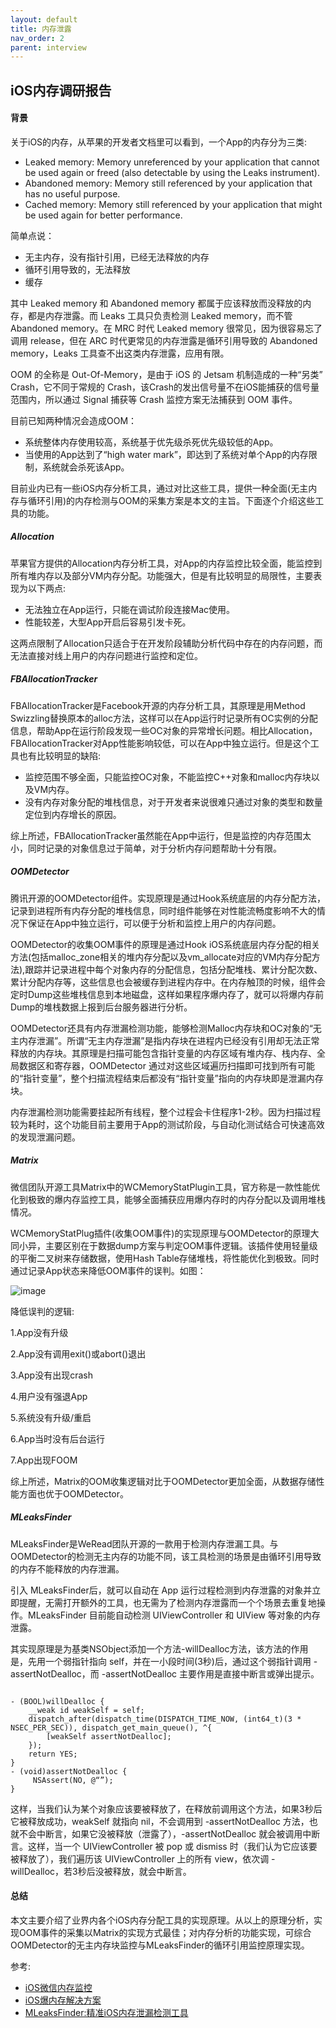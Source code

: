 ```yaml
---
layout: default
title: 内存泄露
nav_order: 2
parent: interview
---
```


## iOS内存调研报告

#### 背景

关于iOS的内存，从苹果的开发者文档里可以看到，一个App的内存分为三类:

- Leaked memory: Memory unreferenced by your application that cannot be used again or freed (also detectable by using the Leaks instrument).
- Abandoned memory: Memory still referenced by your application that has no useful purpose.
- Cached memory: Memory still referenced by your application that might be used again for better performance.

简单点说：
- 无主内存，没有指针引用，已经无法释放的内存
- 循环引用导致的，无法释放
- 缓存

其中 Leaked memory 和 Abandoned memory 都属于应该释放而没释放的内存，都是内存泄露。而 Leaks 工具只负责检测 Leaked memory，而不管 Abandoned memory。在 MRC 时代 Leaked memory 很常见，因为很容易忘了调用 release，但在 ARC 时代更常见的内存泄露是循环引用导致的 Abandoned memory，Leaks 工具查不出这类内存泄露，应用有限。

OOM 的全称是 Out-Of-Memory，是由于 iOS 的 Jetsam 机制造成的一种“另类” Crash，它不同于常规的 Crash，该Crash的发出信号量不在iOS能捕获的信号量范围内，所以通过 Signal 捕获等 Crash 监控方案无法捕获到 OOM 事件。

目前已知两种情况会造成OOM：

- 系统整体内存使用较高，系统基于优先级杀死优先级较低的App。
- 当使用的App达到了“high water mark”，即达到了系统对单个App的内存限制，系统就会杀死该App。

目前业内已有一些iOS内存分析工具，通过对比这些工具，提供一种全面(无主内存与循环引用)的内存检测与OOM的采集方案是本文的主旨。下面逐个介绍这些工具的功能。

##### Allocation

苹果官方提供的Allocation内存分析工具，对App的内存监控比较全面，能监控到所有堆内存以及部分VM内存分配。功能强大，但是有比较明显的局限性，主要表现为以下两点:

- 无法独立在App运行，只能在调试阶段连接Mac使用。
- 性能较差，大型App开启后容易引发卡死。

这两点限制了Allocation只适合于在开发阶段辅助分析代码中存在的内存问题，而无法直接对线上用户的内存问题进行监控和定位。

##### FBAllocationTracker

FBAllocationTracker是Facebook开源的内存分析工具，其原理是用Method Swizzling替换原本的alloc方法，这样可以在App运行时记录所有OC实例的分配信息，帮助App在运行阶段发现一些OC对象的异常增长问题。相比Allocation，FBAllocationTracker对App性能影响较低，可以在App中独立运行。但是这个工具也有比较明显的缺陷:

- 监控范围不够全面，只能监控OC对象，不能监控C++对象和malloc内存块以及VM内存。
- 没有内存对象分配的堆栈信息，对于开发者来说很难只通过对象的类型和数量定位到内存增长的原因。

综上所述，FBAllocationTracker虽然能在App中运行，但是监控的内存范围太小，同时记录的对象信息过于简单，对于分析内存问题帮助十分有限。

##### OOMDetector

腾讯开源的OOMDetector组件。实现原理是通过Hook系统底层的内存分配方法，记录到进程所有内存分配的堆栈信息，同时组件能够在对性能流畅度影响不大的情况下保证在App中独立运行，可以便于分析和监控上用户的内存问题。

OOMDetector的收集OOM事件的原理是通过Hook iOS系统底层内存分配的相关方法(包括malloc_zone相关的堆内存分配以及vm_allocate对应的VM内存分配方法),跟踪并记录进程中每个对象内存的分配信息，包括分配堆栈、累计分配次数、累计分配内存等，这些信息也会被缓存到进程内存中。在内存触顶的时候，组件会定时Dump这些堆栈信息到本地磁盘，这样如果程序爆内存了，就可以将爆内存前Dump的堆栈数据上报到后台服务器进行分析。

OOMDetector还具有内存泄漏检测功能，能够检测Malloc内存块和OC对象的“无主内存泄漏”。所谓“无主内存泄漏”是指内存块在进程内已经没有引用却无法正常释放的内存块。其原理是扫描可能包含指针变量的内存区域有堆内存、栈内存、全局数据区和寄存器，OOMDetector 通过对这些区域遍历扫描即可找到所有可能的“指针变量”，整个扫描流程结束后都没有“指针变量”指向的内存块即是泄漏内存块。

内存泄漏检测功能需要挂起所有线程，整个过程会卡住程序1-2秒。因为扫描过程较为耗时，这个功能目前主要用于App的测试阶段，与自动化测试结合可快速高效的发现泄漏问题。

##### Matrix

微信团队开源工具Matrix中的WCMemoryStatPlugin工具，官方称是一款性能优化到极致的爆内存监控工具，能够全面捕获应用爆内存时的内存分配以及调用堆栈情况。

WCMemoryStatPlug插件(收集OOM事件)的实现原理与OOMDetector的原理大同小异，主要区别在于数据dump方案与判定OOM事件逻辑。该插件使用轻量级的平衡二叉树来存储数据，使用Hash Table存储堆栈，将性能优化到极致。同时通过记录App状态来降低OOM事件的误判。如图：

![image](./images/Facebook_OOM.jpg)

降低误判的逻辑:

1.App没有升级

2.App没有调用exit()或abort()退出

3.App没有出现crash

4.用户没有强退App

5.系统没有升级/重启

6.App当时没有后台运行

7.App出现FOOM

综上所述，Matrix的OOM收集逻辑对比于OOMDetector更加全面，从数据存储性能方面也优于OOMDetector。

##### MLeaksFinder

MLeaksFinder是WeRead团队开源的一款用于检测内存泄漏工具。与OOMDetector的检测无主内存的功能不同，该工具检测的场景是由循环引用导致的内存不能释放的内存泄漏。

引入 MLeaksFinder后，就可以自动在 App 运行过程检测到内存泄露的对象并立即提醒，无需打开额外的工具，也无需为了检测内存泄露而一个个场景去重复地操作。MLeaksFinder 目前能自动检测 UIViewController 和 UIView 等对象的内存泄露。

其实现原理是为基类NSObject添加一个方法-willDealloc方法，该方法的作用是，先用一个弱指针指向 self，并在一小段时间(3秒)后，通过这个弱指针调用 -assertNotDealloc，而 -assertNotDealloc 主要作用是直接中断言或弹出提示。

~~~

- (BOOL)willDealloc {
    __weak id weakSelf = self;
    dispatch_after(dispatch_time(DISPATCH_TIME_NOW, (int64_t)(3 * NSEC_PER_SEC)), dispatch_get_main_queue(), ^{
        [weakSelf assertNotDealloc];
    });
    return YES;
}
- (void)assertNotDealloc {
     NSAssert(NO, @“”);
}

~~~

这样，当我们认为某个对象应该要被释放了，在释放前调用这个方法，如果3秒后它被释放成功，weakSelf 就指向 nil，不会调用到 -assertNotDealloc 方法，也就不会中断言，如果它没被释放（泄露了），-assertNotDealloc 就会被调用中断言。这样，当一个 UIViewController 被 pop 或 dismiss 时（我们认为它应该要被释放了），我们遍历该 UIViewController 上的所有 view，依次调 -willDealloc，若3秒后没被释放，就会中断言。

#### 总结

本文主要介绍了业界内各个iOS内存分配工具的实现原理。从以上的原理分析，实现OOM事件的采集以Matrix的实现方式最佳；对内存分析的功能实现，可综合OOMDetector的无主内存块监控与MLeaksFinder的循环引用监控原理实现。

参考:

- [iOS微信内存监控](https://wetest.qq.com/lab/view/367.html?from=content_juejin)
- [iOS爆内存解决方案](https://segmentfault.com/a/1190000012825286)
- [MLeaksFinder:精准iOS内存泄漏检测工具](http://wereadteam.github.io/2016/02/22/MLeaksFinder/)

